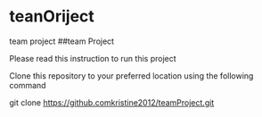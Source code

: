 # teanOriject
team project
##team Project

Please read this instruction to run this project

Clone this repository to your
preferred location using the following command

git clone
https://github.comkristine2012/teamProject.git
